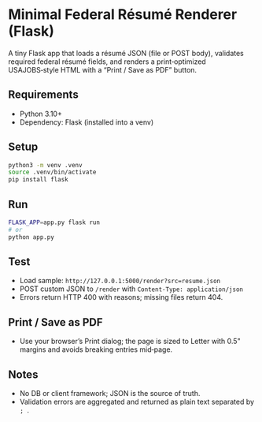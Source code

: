 # Minimal Federal Résumé Renderer (Flask)

A tiny Flask app that loads a résumé JSON (file or POST body), validates required federal résumé fields, and renders a print‑optimized USAJOBS‑style HTML with a “Print / Save as PDF” button.

## Requirements
- Python 3.10+
- Dependency: Flask (installed into a venv)

## Setup
```bash
python3 -m venv .venv
source .venv/bin/activate
pip install flask
```

## Run
```bash
FLASK_APP=app.py flask run
# or
python app.py
```

## Test
- Load sample: `http://127.0.0.1:5000/render?src=resume.json`
- POST custom JSON to `/render` with `Content-Type: application/json`
- Errors return HTTP 400 with reasons; missing files return 404.

## Print / Save as PDF
- Use your browser’s Print dialog; the page is sized to Letter with 0.5" margins and avoids breaking entries mid‑page.

## Notes
- No DB or client framework; JSON is the source of truth.
- Validation errors are aggregated and returned as plain text separated by `; `.

